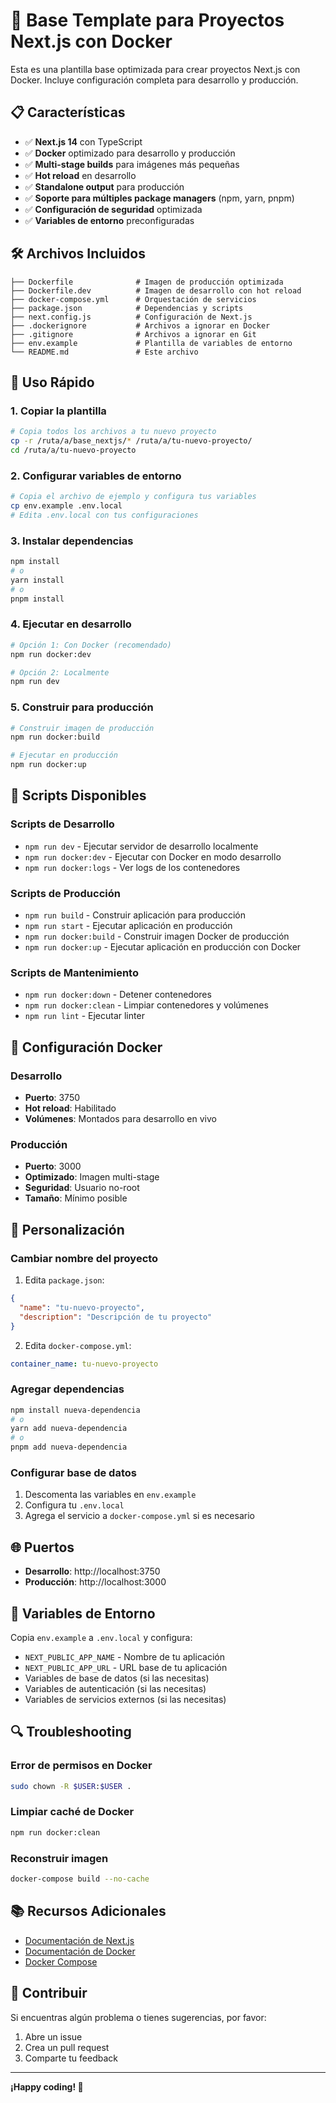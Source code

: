 # 🚀 Base Template para Proyectos Next.js con Docker

Esta es una plantilla base optimizada para crear proyectos Next.js con Docker. Incluye configuración completa para desarrollo y producción.

## 📋 Características

- ✅ **Next.js 14** con TypeScript
- ✅ **Docker** optimizado para desarrollo y producción
- ✅ **Multi-stage builds** para imágenes más pequeñas
- ✅ **Hot reload** en desarrollo
- ✅ **Standalone output** para producción
- ✅ **Soporte para múltiples package managers** (npm, yarn, pnpm)
- ✅ **Configuración de seguridad** optimizada
- ✅ **Variables de entorno** preconfiguradas

## 🛠️ Archivos Incluidos

```
├── Dockerfile              # Imagen de producción optimizada
├── Dockerfile.dev          # Imagen de desarrollo con hot reload
├── docker-compose.yml      # Orquestación de servicios
├── package.json            # Dependencias y scripts
├── next.config.js          # Configuración de Next.js
├── .dockerignore           # Archivos a ignorar en Docker
├── .gitignore              # Archivos a ignorar en Git
├── env.example             # Plantilla de variables de entorno
└── README.md               # Este archivo
```

## 🚀 Uso Rápido

### 1. Copiar la plantilla

```bash
# Copia todos los archivos a tu nuevo proyecto
cp -r /ruta/a/base_nextjs/* /ruta/a/tu-nuevo-proyecto/
cd /ruta/a/tu-nuevo-proyecto
```

### 2. Configurar variables de entorno

```bash
# Copia el archivo de ejemplo y configura tus variables
cp env.example .env.local
# Edita .env.local con tus configuraciones
```

### 3. Instalar dependencias

```bash
npm install
# o
yarn install
# o
pnpm install
```

### 4. Ejecutar en desarrollo

```bash
# Opción 1: Con Docker (recomendado)
npm run docker:dev

# Opción 2: Localmente
npm run dev
```

### 5. Construir para producción

```bash
# Construir imagen de producción
npm run docker:build

# Ejecutar en producción
npm run docker:up
```

## 📜 Scripts Disponibles

### Scripts de Desarrollo
- `npm run dev` - Ejecutar servidor de desarrollo localmente
- `npm run docker:dev` - Ejecutar con Docker en modo desarrollo
- `npm run docker:logs` - Ver logs de los contenedores

### Scripts de Producción
- `npm run build` - Construir aplicación para producción
- `npm run start` - Ejecutar aplicación en producción
- `npm run docker:build` - Construir imagen Docker de producción
- `npm run docker:up` - Ejecutar aplicación en producción con Docker

### Scripts de Mantenimiento
- `npm run docker:down` - Detener contenedores
- `npm run docker:clean` - Limpiar contenedores y volúmenes
- `npm run lint` - Ejecutar linter

## 🐳 Configuración Docker

### Desarrollo
- **Puerto**: 3750
- **Hot reload**: Habilitado
- **Volúmenes**: Montados para desarrollo en vivo

### Producción
- **Puerto**: 3000
- **Optimizado**: Imagen multi-stage
- **Seguridad**: Usuario no-root
- **Tamaño**: Mínimo posible

## 🔧 Personalización

### Cambiar nombre del proyecto

1. Edita `package.json`:
```json
{
  "name": "tu-nuevo-proyecto",
  "description": "Descripción de tu proyecto"
}
```

2. Edita `docker-compose.yml`:
```yaml
container_name: tu-nuevo-proyecto
```

### Agregar dependencias

```bash
npm install nueva-dependencia
# o
yarn add nueva-dependencia
# o
pnpm add nueva-dependencia
```

### Configurar base de datos

1. Descomenta las variables en `env.example`
2. Configura tu `.env.local`
3. Agrega el servicio a `docker-compose.yml` si es necesario

## 🌐 Puertos

- **Desarrollo**: http://localhost:3750
- **Producción**: http://localhost:3000

## 📝 Variables de Entorno

Copia `env.example` a `.env.local` y configura:

- `NEXT_PUBLIC_APP_NAME` - Nombre de tu aplicación
- `NEXT_PUBLIC_APP_URL` - URL base de tu aplicación
- Variables de base de datos (si las necesitas)
- Variables de autenticación (si las necesitas)
- Variables de servicios externos (si las necesitas)

## 🔍 Troubleshooting

### Error de permisos en Docker
```bash
sudo chown -R $USER:$USER .
```

### Limpiar caché de Docker
```bash
npm run docker:clean
```

### Reconstruir imagen
```bash
docker-compose build --no-cache
```

## 📚 Recursos Adicionales

- [Documentación de Next.js](https://nextjs.org/docs)
- [Documentación de Docker](https://docs.docker.com/)
- [Docker Compose](https://docs.docker.com/compose/)

## 🤝 Contribuir

Si encuentras algún problema o tienes sugerencias, por favor:

1. Abre un issue
2. Crea un pull request
3. Comparte tu feedback

---

**¡Happy coding! 🎉**
